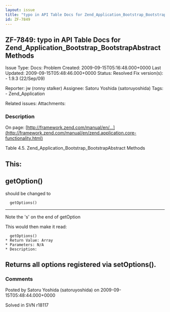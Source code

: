 ```yaml
---
layout: issue
title: "typo in API Table Docs for Zend_Application_Bootstrap_BootstrapAbstract Methods"
id: ZF-7849
---
```


ZF-7849: typo in API Table Docs for Zend\_Application\_Bootstrap\_BootstrapAbstract Methods
-------------------------------------------------------------------------------------------

 Issue Type: Docs: Problem Created: 2009-09-15T05:16:48.000+0000 Last Updated: 2009-09-15T05:48:46.000+0000 Status: Resolved Fix version(s): - 1.9.3 (22/Sep/09)
 
 Reporter:  jw (ronny stalker)  Assignee:  Satoru Yoshida (satoruyoshida)  Tags: - Zend\_Application
 
 Related issues: 
 Attachments: 
### Description

On page: [http://framework.zend.com/manual/en/…](http://framework.zend.com/manual/en/zend.application.core-functionality.html)

Table 4.5. Zend\_Application\_Bootstrap\_BootstrapAbstract Methods

This:
-----

 getOption()
------------

should be changed to

 
      getOptions()


- - - - - -

Note the 's' on the end of getOption

This would then make it read:

 
      getOptions()
    * Return Value: Array
    * Parameters: N/A
    * Description:


 Returns all options registered via setOptions().
-------------------------------------------------

 

 

### Comments

Posted by Satoru Yoshida (satoruyoshida) on 2009-09-15T05:48:44.000+0000

Solved in SVN r18117

 

 